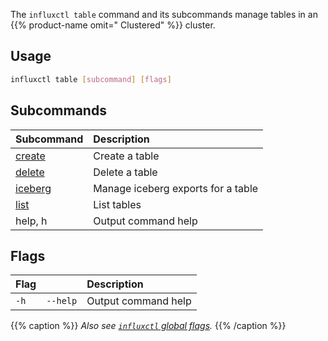 
The `influxctl table` command and its subcommands manage tables in an
{{% product-name omit=" Clustered" %}} cluster.

## Usage

```sh
influxctl table [subcommand] [flags]
```

## Subcommands

| Subcommand                                                           | Description                        |
| :------------------------------------------------------------------- | :--------------------------------- |
| [create](/influxdb3/version/reference/cli/influxctl/table/create/)   | Create a table                     |
| [delete](/influxdb3/version/reference/cli/influxctl/table/delete/)   | Delete a table                     |
| [iceberg](/influxdb3/version/reference/cli/influxctl/table/iceberg/) | Manage iceberg exports for a table |
| [list](/influxdb3/version/reference/cli/influxctl/table/list/)       | List tables                        |
| help, h                                                              | Output command help                |

## Flags

| Flag |          | Description         |
| :--- | :------- | :------------------ |
| `-h` | `--help` | Output command help |

{{% caption %}}
_Also see [`influxctl` global flags](/influxdb3/version/reference/cli/influxctl/#global-flags)._
{{% /caption %}}
